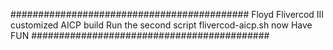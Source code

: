 ###########################################
Floyd Flivercod III customized AICP build
Run the second script flivercod-aicp.sh now
Have FUN
###########################################
